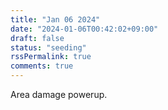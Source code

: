 ```yaml
---
title: "Jan 06 2024"
date: "2024-01-06T00:42:02+09:00"
draft: false
status: "seeding"
rssPermalink: true
comments: true
---
```


Area damage powerup.